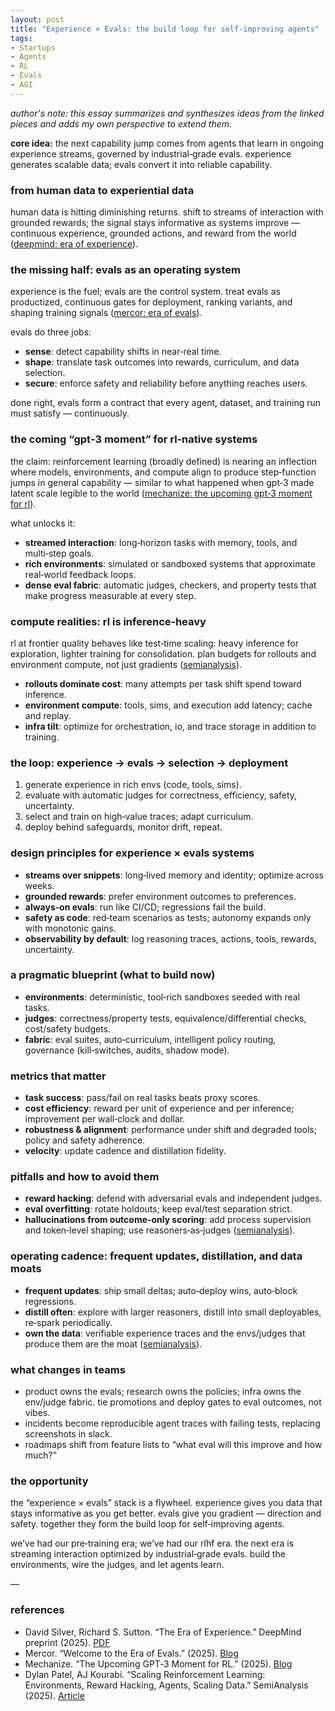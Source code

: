 ```yaml
---
layout: post
title: "Experience × Evals: the build loop for self‑improving agents"
tags:
- Startups
- Agents
- RL
- Evals
- AGI
---
```


_author's note: this essay summarizes and synthesizes ideas from the linked pieces and adds my own perspective to extend them._

**core idea:** the next capability jump comes from agents that learn in ongoing experience streams, governed by industrial‑grade evals. experience generates scalable data; evals convert it into reliable capability.

### from human data to experiential data

human data is hitting diminishing returns. shift to streams of interaction with grounded rewards; the signal stays informative as systems improve — continuous experience, grounded actions, and reward from the world ([deepmind: era of experience](https://storage.googleapis.com/deepmind-media/Era-of-Experience%20/The%20Era%20of%20Experience%20Paper.pdf)).

### the missing half: evals as an operating system

experience is the fuel; evals are the control system. treat evals as productized, continuous gates for deployment, ranking variants, and shaping training signals ([mercor: era of evals](https://mercor.com/blog/welcome-to-the-era-of-evals/)).

evals do three jobs:

- **sense**: detect capability shifts in near‑real time.
- **shape**: translate task outcomes into rewards, curriculum, and data selection.
- **secure**: enforce safety and reliability before anything reaches users.

done right, evals form a contract that every agent, dataset, and training run must satisfy — continuously.

### the coming “gpt‑3 moment” for rl‑native systems

the claim: reinforcement learning (broadly defined) is nearing an inflection where models, environments, and compute align to produce step‑function jumps in general capability — similar to what happened when gpt‑3 made latent scale legible to the world ([mechanize: the upcoming gpt‑3 moment for rl](https://www.mechanize.work/blog/the-upcoming-gpt-3-moment-for-rl/)).

what unlocks it:

- **streamed interaction**: long‑horizon tasks with memory, tools, and multi‑step goals.
- **rich environments**: simulated or sandboxed systems that approximate real‑world feedback loops.
- **dense eval fabric**: automatic judges, checkers, and property tests that make progress measurable at every step.

### compute realities: rl is inference‑heavy

rl at frontier quality behaves like test‑time scaling: heavy inference for exploration, lighter training for consolidation. plan budgets for rollouts and environment compute, not just gradients ([semianalysis](https://semianalysis.com/2025/06/08/scaling-reinforcement-learning-environments-reward-hacking-agents-scaling-data/)).

- **rollouts dominate cost**: many attempts per task shift spend toward inference.
- **environment compute**: tools, sims, and execution add latency; cache and replay.
- **infra tilt**: optimize for orchestration, io, and trace storage in addition to training.

### the loop: experience → evals → selection → deployment

1) generate experience in rich envs (code, tools, sims).  
2) evaluate with automatic judges for correctness, efficiency, safety, uncertainty.  
3) select and train on high‑value traces; adapt curriculum.  
4) deploy behind safeguards, monitor drift, repeat.

### design principles for experience × evals systems

- **streams over snippets**: long‑lived memory and identity; optimize across weeks.
- **grounded rewards**: prefer environment outcomes to preferences.
- **always‑on evals**: run like CI/CD; regressions fail the build.
- **safety as code**: red‑team scenarios as tests; autonomy expands only with monotonic gains.
- **observability by default**: log reasoning traces, actions, tools, rewards, uncertainty.

### a pragmatic blueprint (what to build now)

- **environments**: deterministic, tool‑rich sandboxes seeded with real tasks.
- **judges**: correctness/property tests, equivalence/differential checks, cost/safety budgets.
- **fabric**: eval suites, auto‑curriculum, intelligent policy routing, governance (kill‑switches, audits, shadow mode).

### metrics that matter

- **task success**: pass/fail on real tasks beats proxy scores.
- **cost efficiency**: reward per unit of experience and per inference; improvement per wall‑clock and dollar.
- **robustness & alignment**: performance under shift and degraded tools; policy and safety adherence.
- **velocity**: update cadence and distillation fidelity.

### pitfalls and how to avoid them

- **reward hacking**: defend with adversarial evals and independent judges.
- **eval overfitting**: rotate holdouts; keep eval/test separation strict.
- **hallucinations from outcome‑only scoring**: add process supervision and token‑level shaping; use reasoners‑as‑judges ([semianalysis](https://semianalysis.com/2025/06/08/scaling-reinforcement-learning-environments-reward-hacking-agents-scaling-data/)).

### operating cadence: frequent updates, distillation, and data moats

- **frequent updates**: ship small deltas; auto‑deploy wins, auto‑block regressions.
- **distill often**: explore with larger reasoners, distill into small deployables, re‑spark periodically.
- **own the data**: verifiable experience traces and the envs/judges that produce them are the moat ([semianalysis](https://semianalysis.com/2025/06/08/scaling-reinforcement-learning-environments-reward-hacking-agents-scaling-data/)).

### what changes in teams

- product owns the evals; research owns the policies; infra owns the env/judge fabric. tie promotions and deploy gates to eval outcomes, not vibes.
- incidents become reproducible agent traces with failing tests, replacing screenshots in slack.
- roadmaps shift from feature lists to “what eval will this improve and how much?”

### the opportunity

the “experience × evals” stack is a flywheel. experience gives you data that stays informative as you get better. evals give you gradient — direction and safety. together they form the build loop for self‑improving agents.

we’ve had our pre‑training era; we’ve had our rlhf era. the next era is streaming interaction optimized by industrial‑grade evals. build the environments, wire the judges, and let agents learn.

—

### references

- David Silver, Richard S. Sutton. “The Era of Experience.” DeepMind preprint (2025). [PDF](https://storage.googleapis.com/deepmind-media/Era-of-Experience%20/The%20Era%20of%20Experience%20Paper.pdf)
- Mercor. “Welcome to the Era of Evals.” (2025). [Blog](https://mercor.com/blog/welcome-to-the-era-of-evals/)
- Mechanize. “The Upcoming GPT‑3 Moment for RL.” (2025). [Blog](https://www.mechanize.work/blog/the-upcoming-gpt-3-moment-for-rl/)
- Dylan Patel, AJ Kourabi. “Scaling Reinforcement Learning: Environments, Reward Hacking, Agents, Scaling Data.” SemiAnalysis (2025). [Article](https://semianalysis.com/2025/06/08/scaling-reinforcement-learning-environments-reward-hacking-agents-scaling-data/)


